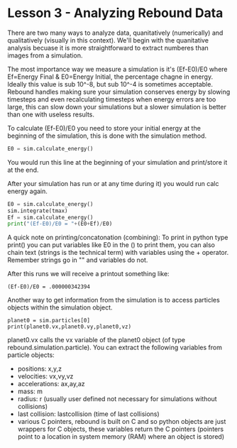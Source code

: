 # Lesson 3 - Analyzing Rebound Data

There are two many ways to analyze data, quanitatively (numerically) and qualitatively (visually in this context). We'll begin with the quanitative analysis becuase it is more straightforward to extract numberes than images from a simulation.

The most importance way we measure a simulation is it's (Ef-E0)/E0 where Ef=Energy Final & E0=Energy Initial, the percentage chagne in energy. Ideally this value is sub 10^-8, but sub 10^-4 is sometimes acceptable. Rebound handles making sure your simulation conserves energy by slowing timesteps and even recalculating timesteps when energy errors are too large, this can slow down your simulations but a slower simulation is better than one with useless results.

To calculate (Ef-E0)/E0 you need to store your initial energy at the beginning of the simulation, this is done with the simulation method.
```python
E0 = sim.calculate_energy()
```
You would run this line at the beginning of your simulation and print/store it at the end.

After your simulation has run or at any time during it) you would run calc energy again.
```python
E0 = sim.calculate_energy() 
sim.integrate(tmax)
Ef = sim.calculate_energy() 
print("(Ef-E0)/E0 = "+(E0+Ef)/E0)
```
A quick note on printing/concatonation (combining):
To print in python type print() you can put variables like E0 in the () to print them, you can also chain text (strings is the technical term) with variables using the + operator. Remember strings go in "" and variables do not.

After this runs we will receive a printout something like:
```
(Ef-E0)/E0 = .000000342394
```

Another way to get information from the simulation is to access particles objects within the simulation object.
```
planet0 = sim.particles[0]
print(planet0.vx,planet0.vy,planet0,vz)
```
planet0.vx calls the vx variable of the planet0 object (of type rebound.simulation.particle). You can extract the following variables from particle objects:
- positions: x,y,z
- velocities: vx,vy,vz
- accelerations: ax,ay,az
- mass: m
- radius: r (usually user defined not necessary for simulations without collisions)
- last collision: lastcollision (time of last collisions)
- various C pointers, rebound is built on C and so python objects are just wrappers for C objects, these variables return the C pointers (pointers point to a location in system memory (RAM) where an object is stored)
